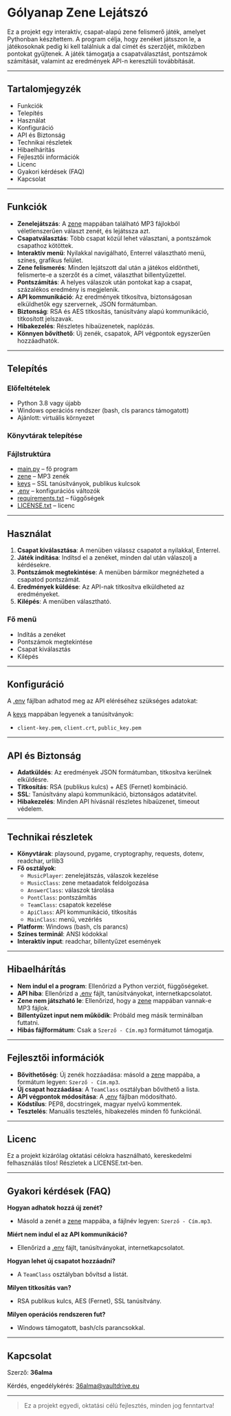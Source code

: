 # Gólyanap Zene Lejátszó

Ez a projekt egy interaktív, csapat-alapú zene felismerő játék, amelyet Pythonban készítettem. A program célja, hogy zenéket játsszon le, a játékosoknak pedig ki kell találniuk a dal címét és szerzőjét, miközben pontokat gyűjtenek. A játék támogatja a csapatválasztást, pontszámok számítását, valamint az eredmények API-n keresztüli továbbítását.

---

## Tartalomjegyzék

* Funkciók
* Telepítés
* Használat
* Konfiguráció
* API és Biztonság
* Technikai részletek
* Hibaelhárítás
* Fejlesztői információk
* Licenc
* Gyakori kérdések (FAQ)
* Kapcsolat

---

## Funkciók

* **Zenelejátszás**: A [zene](vscode-file://vscode-app/c:/Users/Tak%C3%A1cs%20D%C3%A1vid/AppData/Local/Programs/Microsoft%20VS%20Code/resources/app/out/vs/code/electron-browser/workbench/workbench.html) mappában található MP3 fájlokból véletlenszerűen választ zenét, és lejátssza azt.
* **Csapatválasztás**: Több csapat közül lehet választani, a pontszámok csapathoz kötöttek.
* **Interaktív menü**: Nyilakkal navigálható, Enterrel választható menü, színes, grafikus felület.
* **Zene felismerés**: Minden lejátszott dal után a játékos eldöntheti, felismerte-e a szerzőt és a címet, választhat billentyűzettel.
* **Pontszámítás**: A helyes válaszok után pontokat kap a csapat, százalékos eredmény is megjelenik.
* **API kommunikáció**: Az eredmények titkosítva, biztonságosan elküldhetők egy szervernek, JSON formátumban.
* **Biztonság**: RSA és AES titkosítás, tanúsítvány alapú kommunikáció, titkosított jelszavak.
* **Hibakezelés**: Részletes hibaüzenetek, naplózás.
* **Könnyen bővíthető**: Új zenék, csapatok, API végpontok egyszerűen hozzáadhatók.

---

## Telepítés

### Előfeltételek

* Python 3.8 vagy újabb
* Windows operációs rendszer (bash, cls parancs támogatott)
* Ajánlott: virtuális környezet

### Könyvtárak telepítése

### Fájlstruktúra

* [main.py](vscode-file://vscode-app/c:/Users/Tak%C3%A1cs%20D%C3%A1vid/AppData/Local/Programs/Microsoft%20VS%20Code/resources/app/out/vs/code/electron-browser/workbench/workbench.html) – fő program
* [zene](vscode-file://vscode-app/c:/Users/Tak%C3%A1cs%20D%C3%A1vid/AppData/Local/Programs/Microsoft%20VS%20Code/resources/app/out/vs/code/electron-browser/workbench/workbench.html) – MP3 zenék
* [keys](vscode-file://vscode-app/c:/Users/Tak%C3%A1cs%20D%C3%A1vid/AppData/Local/Programs/Microsoft%20VS%20Code/resources/app/out/vs/code/electron-browser/workbench/workbench.html) – SSL tanúsítványok, publikus kulcsok
* [.env](vscode-file://vscode-app/c:/Users/Tak%C3%A1cs%20D%C3%A1vid/AppData/Local/Programs/Microsoft%20VS%20Code/resources/app/out/vs/code/electron-browser/workbench/workbench.html) – konfigurációs változók
* [requirements.txt](vscode-file://vscode-app/c:/Users/Tak%C3%A1cs%20D%C3%A1vid/AppData/Local/Programs/Microsoft%20VS%20Code/resources/app/out/vs/code/electron-browser/workbench/workbench.html) – függőségek
* [LICENSE.txt](vscode-file://vscode-app/c:/Users/Tak%C3%A1cs%20D%C3%A1vid/AppData/Local/Programs/Microsoft%20VS%20Code/resources/app/out/vs/code/electron-browser/workbench/workbench.html) – licenc

---

## Használat

1. **Csapat kiválasztása**: A menüben válassz csapatot a nyilakkal, Enterrel.
2. **Játék indítása**: Indítsd el a zenéket, minden dal után válaszolj a kérdésekre.
3. **Pontszámok megtekintése**: A menüben bármikor megnézheted a csapatod pontszámát.
4. **Eredmények küldése**: Az API-nak titkosítva elküldheted az eredményeket.
5. **Kilépés**: A menüben választható.

### Fő menü

* Indítás a zenéket
* Pontszámok megtekintése
* Csapat kiválasztás
* Kilépés

---

## Konfiguráció

A [.env](vscode-file://vscode-app/c:/Users/Tak%C3%A1cs%20D%C3%A1vid/AppData/Local/Programs/Microsoft%20VS%20Code/resources/app/out/vs/code/electron-browser/workbench/workbench.html) fájlban adhatod meg az API eléréséhez szükséges adatokat:

A [keys](vscode-file://vscode-app/c:/Users/Tak%C3%A1cs%20D%C3%A1vid/AppData/Local/Programs/Microsoft%20VS%20Code/resources/app/out/vs/code/electron-browser/workbench/workbench.html) mappában legyenek a tanúsítványok:

* `client-key.pem`, `client.crt`, `public_key.pem`

---

## API és Biztonság

* **Adatküldés**: Az eredmények JSON formátumban, titkosítva kerülnek elküldésre.
* **Titkosítás**: RSA (publikus kulcs) + AES (Fernet) kombináció.
* **SSL**: Tanúsítvány alapú kommunikáció, biztonságos adatátvitel.
* **Hibakezelés**: Minden API hívásnál részletes hibaüzenet, timeout védelem.

---

## Technikai részletek

* **Könyvtárak**: playsound, pygame, cryptography, requests, dotenv, readchar, urllib3
* **Fő osztályok**:
  * `MusicPlayer`: zenelejátszás, válaszok kezelése
  * `MusicClass`: zene metaadatok feldolgozása
  * `AnswerClass`: válaszok tárolása
  * `PontClass`: pontszámítás
  * `TeamClass`: csapatok kezelése
  * `ApiClass`: API kommunikáció, titkosítás
  * `MainClass`: menü, vezérlés
* **Platform**: Windows (bash, cls parancs)
* **Színes terminál**: ANSI kódokkal
* **Interaktív input**: readchar, billentyűzet események

---

## Hibaelhárítás

* **Nem indul el a program**: Ellenőrizd a Python verziót, függőségeket.
* **API hiba**: Ellenőrizd a [.env](vscode-file://vscode-app/c:/Users/Tak%C3%A1cs%20D%C3%A1vid/AppData/Local/Programs/Microsoft%20VS%20Code/resources/app/out/vs/code/electron-browser/workbench/workbench.html) fájlt, tanúsítványokat, internetkapcsolatot.
* **Zene nem játszható le**: Ellenőrizd, hogy a [zene](vscode-file://vscode-app/c:/Users/Tak%C3%A1cs%20D%C3%A1vid/AppData/Local/Programs/Microsoft%20VS%20Code/resources/app/out/vs/code/electron-browser/workbench/workbench.html) mappában vannak-e MP3 fájlok.
* **Billentyűzet input nem működik**: Próbáld meg másik terminálban futtatni.
* **Hibás fájlformátum**: Csak a `Szerző - Cím.mp3` formátumot támogatja.

---

## Fejlesztői információk

* **Bővíthetőség**: Új zenék hozzáadása: másold a [zene](vscode-file://vscode-app/c:/Users/Tak%C3%A1cs%20D%C3%A1vid/AppData/Local/Programs/Microsoft%20VS%20Code/resources/app/out/vs/code/electron-browser/workbench/workbench.html) mappába, a formátum legyen: `Szerző - Cím.mp3`.
* **Új csapat hozzáadása**: A `TeamClass` osztályban bővíthető a lista.
* **API végpontok módosítása**: A [.env](vscode-file://vscode-app/c:/Users/Tak%C3%A1cs%20D%C3%A1vid/AppData/Local/Programs/Microsoft%20VS%20Code/resources/app/out/vs/code/electron-browser/workbench/workbench.html) fájlban módosítható.
* **Kódstílus**: PEP8, docstringek, magyar nyelvű kommentek.
* **Tesztelés**: Manuális tesztelés, hibakezelés minden fő funkciónál.

---

## Licenc

Ez a projekt kizárólag oktatási célokra használható, kereskedelmi felhasználás tilos! Részletek a LICENSE.txt-ben.

---

## Gyakori kérdések (FAQ)

**Hogyan adhatok hozzá új zenét?**

* Másold a zenét a [zene](vscode-file://vscode-app/c:/Users/Tak%C3%A1cs%20D%C3%A1vid/AppData/Local/Programs/Microsoft%20VS%20Code/resources/app/out/vs/code/electron-browser/workbench/workbench.html) mappába, a fájlnév legyen: `Szerző - Cím.mp3`.

**Miért nem indul el az API kommunikáció?**

* Ellenőrizd a [.env](vscode-file://vscode-app/c:/Users/Tak%C3%A1cs%20D%C3%A1vid/AppData/Local/Programs/Microsoft%20VS%20Code/resources/app/out/vs/code/electron-browser/workbench/workbench.html) fájlt, tanúsítványokat, internetkapcsolatot.

**Hogyan lehet új csapatot hozzáadni?**

* A `TeamClass` osztályban bővítsd a listát.

**Milyen titkosítás van?**

* RSA publikus kulcs, AES (Fernet), SSL tanúsítvány.

**Milyen operációs rendszeren fut?**

* Windows támogatott, bash/cls parancsokkal.

---

## Kapcsolat

Szerző: **36alma**

Kérdés, engedélykérés: [36alma@vaultdrive.eu](vscode-file://vscode-app/c:/Users/Tak%C3%A1cs%20D%C3%A1vid/AppData/Local/Programs/Microsoft%20VS%20Code/resources/app/out/vs/code/electron-browser/workbench/workbench.html)

---

> Ez a projekt egyedi, oktatási célú fejlesztés, minden jog fenntartva!
>
